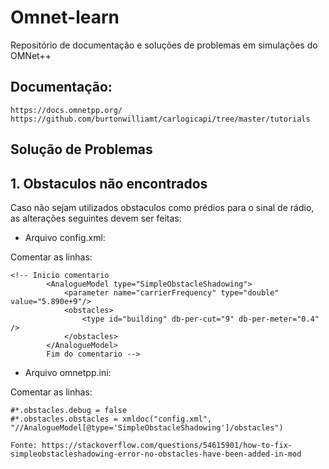# Omnet-learn
Repositório de documentação e soluções de problemas em simulações do OMNet++


## Documentação:

```
https://docs.omnetpp.org/
https://github.com/burtonwilliamt/carlogicapi/tree/master/tutorials
```


## Solução de Problemas

## 1. Obstaculos não encontrados

Caso não sejam utilizados obstaculos como prédios para o sinal de rádio, as alterações seguintes devem ser feitas:

*  Arquivo config.xml:

Comentar as linhas:

```
<!-- Inicio comentario
		<AnalogueModel type="SimpleObstacleShadowing">
			<parameter name="carrierFrequency" type="double" value="5.890e+9"/>
			<obstacles>
				<type id="building" db-per-cut="9" db-per-meter="0.4" />
			</obstacles>
		</AnalogueModel>
		Fim do comentario -->
   ```
    
 * Arquivo omnetpp.ini:
    
  Comentar as linhas:
    
 ``` 
#*.obstacles.debug = false
#*.obstacles.obstacles = xmldoc("config.xml", "//AnalogueModel[@type='SimpleObstacleShadowing']/obstacles")

Fonte: https://stackoverflow.com/questions/54615901/how-to-fix-simpleobstacleshadowing-error-no-obstacles-have-been-added-in-mod
 
 ```
    


